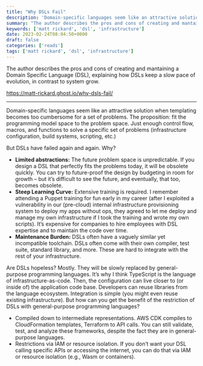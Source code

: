 ```yaml
---
title: "Why DSLs Fail"
description: 'Domain-specific languages seem like an attractive solution when templating becomes too cumbersome for a set of problems. The proposition: fit the programming model space to the problem space. Just enough control flow, macros, and functions to solve a specific set of problems (infrastructure configuration, build systems, scripting, etc.)'
summary: "The author describes the pros and cons of creating and mantaining a Domain Specific Language (DSL), explaining how DSLs keep a slow pace of evolution, in contrast to system grow."
keywords: ['matt rickard', 'dsl', 'infrastructure']
date: 2023-02-24T08:04:50+0000
draft: false
categories: ['reads']
tags: ['matt rickard', 'dsl', 'infrastructure']
---
```


The author describes the pros and cons of creating and mantaining a Domain Specific Language (DSL), explaining how DSLs keep a slow pace of evolution, in contrast to system grow.

https://matt-rickard.ghost.io/why-dsls-fail/

---

Domain-specific languages seem like an attractive solution when templating becomes too cumbersome for a set of problems. The proposition: fit the programming model space to the problem space. Just enough control flow, macros, and functions to solve a specific set of problems (infrastructure configuration, build systems, scripting, etc.)

But DSLs have failed again and again. Why?

*   **Limited abstractions:** The future problem space is unpredictable. If you design a DSL that perfectly fits the problems today, it will be obsolete quickly. You can try to future-proof the design by budgeting in room for growth – but it’s difficult to see the future, and eventually, that too, becomes obsolete.
*   **Steep Learning Curve:** Extensive training is required. I remember attending a Puppet training for fun early in my career (after I exploited a vulnerability in our (pre-cloud) internal infrastructure provisioning system to deploy my apps without ops, they agreed to let me deploy and manage my own infrastructure if I took the training and wrote my own scripts). It’s expensive for companies to hire employees with DSL expertise and to maintain the code over time.
*   **Maintenance Burden:** DSLs often have a vaguely similar yet incompatible toolchain. DSLs often come with their own compiler, test suite, standard library, and more. These are hard to integrate with the rest of your infrastructure.

Are DSLs hopeless? Mostly. They will be slowly replaced by general-purpose programming languages. It’s why I think TypeScript is the language of infrastructure-as-code. Then, the configuration can live closer to (or inside of) the application code base. Developers can reuse libraries from the language ecosystem. Integration is simple (you might even reuse existing infrastructure). But how can you get the benefit of the restriction of DSLs with general-purpose programming languages?

*   Compiled down to intermediate representations. AWS CDK compiles to CloudFormation templates, Terraform to API calls. You can still validate, test, and analyze these frameworks, despite the fact they are in general-purpose languages.
*   Restrictions via IAM or resource isolation. If you don’t want your DSL calling specific APIs or accessing the internet, you can do that via IAM or resource isolation (e.g., Wasm or containers).